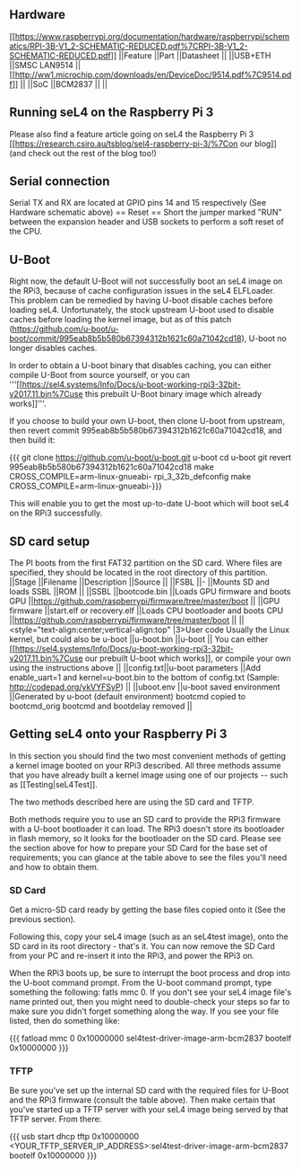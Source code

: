 ## Hardware

\[\[<https://www.raspberrypi.org/documentation/hardware/raspberrypi/schematics/RPI-3B-V1_2-SCHEMATIC-REDUCED.pdf%7CRPI-3B-V1_2-SCHEMATIC-REDUCED.pdf>\]\]
||Feature ||Part ||Datasheet || ||USB+ETH ||SMSC LAN9514
||\[\[<http://ww1.microchip.com/downloads/en/DeviceDoc/9514.pdf%7C9514.pdf>\]\]
|| ||SoC ||BCM2837 || ||

## Running seL4 on the Raspberry Pi 3


Please also find a feature article going on seL4 the Raspberry Pi 3
\[\[<https://research.csiro.au/tsblog/sel4-raspberry-pi-3/%7Con> our
blog\]\] (and check out the rest of the blog too!)

## Serial connection
 Serial TX and RX are located at GPIO pins 14 and
15 respectively (See Hardware schematic above) == Reset == Short the
jumper marked "RUN" between the expansion header and USB sockets to
perform a soft reset of the CPU.

## U-Boot


Right now, the default U-Boot will not successfully boot an seL4 image
on the RPi3, because of cache configuration issues in the seL4
ELFLoader. This problem can be remedied by having U-boot disable caches
before loading seL4. Unfortunately, the stock upstream U-boot used to
disable caches before loading the kernel image, but as of this patch
(<https://github.com/u-boot/u-boot/commit/995eab8b5b580b67394312b1621c60a71042cd18>),
U-boot no longer disables caches.

In order to obtain a U-boot binary that disables caching, you can either
compile U-Boot from source yourself, or you can
'''\[\[<https://sel4.systems/Info/Docs/u-boot-working-rpi3-32bit-v2017.11.bin%7Cuse>
this prebuilt U-Boot binary image which already works\]\]'''.

If you choose to build your own U-boot, then clone U-boot from upstream,
then revert commit 995eab8b5b580b67394312b1621c60a71042cd18, and then
build it:

{{{ git clone <https://github.com/u-boot/u-boot.git> u-boot cd u-boot
git revert 995eab8b5b580b67394312b1621c60a71042cd18 make
CROSS\_COMPILE=arm-linux-gnueabi- rpi\_3\_32b\_defconfig make
CROSS\_COMPILE=arm-linux-gnueabi-}}}

This will enable you to get the most up-to-date U-boot which will boot
seL4 on the RPi3 successfully.

## SD card setup
 The PI boots from the first FAT32 partition on the
SD card. Where files are specified, they should be located in the root
directory of this partition. ||Stage ||Filename ||Description ||Source
|| ||FSBL ||- ||Mounts SD and loads SSBL ||ROM || ||SSBL ||bootcode.bin
||Loads GPU firmware and boots GPU
||<https://github.com/raspberrypi/firmware/tree/master/boot> || ||GPU
firmware ||start.elf or recovery.elf ||Loads CPU bootloader and boots
CPU ||<https://github.com/raspberrypi/firmware/tree/master/boot> ||
||&lt;style="text-align:center;vertical-align:top" |3&gt;User code
Usually the Linux kernel, but could also be u-boot ||u-boot.bin ||u-boot
|| You can either
\[\[<https://sel4.systems/Info/Docs/u-boot-working-rpi3-32bit-v2017.11.bin%7Cuse>
our prebuilt U-boot which works\]\], or compile your own using the
instructions above || ||config.txt||u-boot parameters ||Add
enable\_uart=1 and kernel=u-boot.bin to the bottom of config.txt
(Sample: <http://codepad.org/ykVYFSyP>) || ||uboot.env ||u-boot saved
environment ||Generated by u-boot (default environment) bootcmd copied
to bootcmd\_orig bootcmd and bootdelay removed ||

## Getting seL4 onto your Raspberry Pi 3
 In this section you should
find the two most convenient methods of getting a kernel image booted on
your RPi3 described. All three methods assume that you have already
built a kernel image using one of our projects -- such as
\[\[Testing|seL4Test\]\].

The two methods described here are using the SD card and TFTP.

Both methods require you to use an SD card to provide the RPi3 firmware
with a U-boot bootloader it can load. The RPi3 doesn't store its
bootloader in flash memory, so it looks for the bootloader on the SD
card. Please see the section above for how to prepare your SD Card for
the base set of requirements; you can glance at the table above to see
the files you'll need and how to obtain them.

### SD Card
 Get a micro-SD card ready by getting the base files
copied onto it (See the previous section).

Following this, copy your seL4 image (such as an seL4test image), onto
the SD card in its root directory - that's it. You can now remove the SD
Card from your PC and re-insert it into the RPi3, and power the RPi3 on.

When the RPi3 boots up, be sure to interrupt the boot process and drop
into the U-boot command prompt. From the U-boot command prompt, type
something the following: fatls mmc 0. If you don't see your seL4 image
file's name printed out, then you might need to double-check your steps
so far to make sure you didn't forget something along the way. If you
see your file listed, then do something like:

{{{ fatload mmc 0 0x10000000 sel4test-driver-image-arm-bcm2837 bootelf
0x10000000 }}}

### TFTP


Be sure you've set up the internal SD card with the required files for
U-Boot and the RPi3 firmware (consult the table above). Then make
certain that you've started up a TFTP server with your seL4 image being
served by that TFTP server. From there:

{{{ usb start dhcp tftp 0x10000000
&lt;YOUR\_TFTP\_SERVER\_IP\_ADDRESS&gt;:sel4test-driver-image-arm-bcm2837
bootelf 0x10000000 }}}
